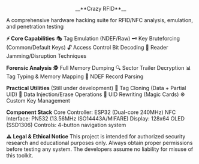 <p align="center">
   <span style="25">
  __**Crazy RFID**__
</p>

A comprehensive hardware hacking suite for RFID/NFC analysis, emulation, and penetration testing

**⚡ Core Capabilities**
🎭 Tag Emulation (NDEF/Raw)
🗝️ Key Bruteforcing (Common/Default Keys)
🔓 Access Control Bit Decoding
📡 Reader Jamming/Disruption Techniques

**Forensic Analysis**
🕵️ Full Memory Dumping 
🔍 Sector Trailer Decryption
📊 Tag Typing & Memory Mapping
🧩 NDEF Record Parsing

**Practical Utilities**  (Still under development)
🧬 Tag Cloning (Data + Partial UID)
💾 Data Injection/Erase Operations
📛 UID Rewriting (Magic Cards)
⚙️ Custom Key Management

**Component Stack**
Core Controller: ESP32 (Dual-core 240MHz)
NFC Interface: PN532 (13.56MHz ISO14443A/MIFARE)
Display: 128x64 OLED (SSD1306)
Controls: 4-button navigation system


**⚠️ Legal & Ethical Notice**
This project is intended for authorized security research and educational purposes only. Always obtain proper permissions before testing any system. The developers assume no liability for misuse of this toolkit.

